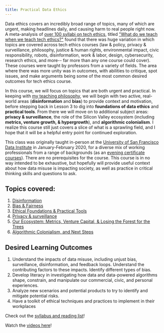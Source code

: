 ```yaml
---
title: Practical Data Ethics
---
```


Data ethics covers an incredibly broad range of topics, many of which are urgent, making headlines daily, and causing harm to real people right now. A meta-analysis of [over 100 syllabi on tech ethics](https://medium.com/@cfiesler/tech-ethics-curricula-a-collection-of-syllabi-3eedfb76be18), titled ["What do we teach when we teach tech ethics?"](https://cmci.colorado.edu/~cafi5706/SIGCSE2020_EthicsSyllabi.pdf) found that there was huge variation in which topics are covered across tech ethics courses (law & policy, privacy & surveillance, philosophy, justice & human rights, environmental impact, civic responsibility, robots, disinformation, work & labor, design, cybersecurity, research ethics, and more-- far more than any one course could cover).  These courses were taught by professors from a variety of fields.  The area where there was more unity was in outcomes, with abilities to critique, spot issues, and make arguments being some of the most common desired outcomes for tech ethics course. 

In this course, we will focus on topics that are both urgent and practical. In keeping with [my teaching philosophy](https://www.fast.ai/2016/10/08/teaching-philosophy/), we will begin with two active, real-world areas (**disinformation** and **bias**) to provide context and motivation, before stepping back in Lesson 3 to dig into **foundations of data ethics** and **practical tools**.  From there we will move on to additional subject areas: **privacy & surveillance**, the role of the Silicon Valley ecosystem (including **metrics, venture growth, & hypergrowth**), and **algorithmic colonialism**. I realize this course still just covers a slice of what is a sprawling field, and I hope that it will be a helpful entry point for continued exploration.

This class was originally taught in-person at the [University of San Francisco Data Institute](https://www.usfca.edu/data-institute) in January-February 2020, for a diverse mix of working professionals from a range of backgrounds (as an [evening certificate courses](https://www.usfca.edu/data-institute/certificates)). There are no prerequisites for the course. This course is in no way intended to be exhaustive, but hopefully will provide useful context about how data misuse is impacting society, as well as practice in critical thinking skills and questions to ask.

## Topics covered:

1. [Disinformation](/syllabus/#lesson-1-disinformation)
2. [Bias & Fairness](/syllabus/#lesson-2-bias--fairness)
3. [Ethical Foundations & Practical Tools](/syllabus/#lesson-3-ethical-foundations--practical-tools)
4. [Privacy & surveillance](/syllabus/#lesson-4-privacy-and-surveillance)
5. [Our Ecosystem: Metrics, Venture Capital, & Losing the Forest for the Trees](/syllabus/#lesson-5-how-did-we-get-here-our-ecosystem)
6. [Algorithmic Colonialism, and Next Steps](/syllabus/#lesson-6-algorithmic-colonialism-and-next-steps)

## Desired Learning Outcomes

1. Understand the impacts of data misuse, including unjust bias, surveillance, disinformation, and feedback loops. Understand the contributing factors to these impacts. Identify different types of bias.
2. Develop literacy in investigating how data and data-powered algorithms shape, constrain, and manipulate our commercial, civic, and personal experiences.
3. Analyze new scenarios and potential products to try to identify and mitigate potential risks.
4. Have a toolkit of ethical techniques and practices to implement in their workplaces

Check out the [syllabus and reading list](/syllabus)!

Watch the [videos here](http://ethics.fast.ai/videos/?lesson=1)!
